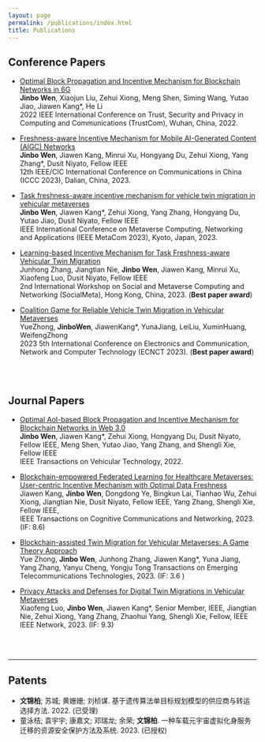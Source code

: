 ```yaml
---
layout: page
permalink: /publications/index.html
title: Publications
---
```



## Conference Papers

- [Optimal Block Propagation and Incentive Mechanism for Blockchain Networks in 6G](https://www.researchgate.net/publication/365999631_Optimal_Block_Propagation_and_Incentive_Mechanism_for_Blockchain_Networks_in_6G)  
**Jinbo Wen**, Xiaojun Liu, Zehui Xiong, Meng Shen, Siming Wang, Yutao Jiao, Jiawen Kang*, He Li  
2022 IEEE International Conference on Trust, Security and Privacy in Computing and Communications (TrustCom), Wuhan, China, 2022.

- [Freshness-aware Incentive Mechanism for Mobile AI-Generated Content (AIGC) Networks](https://www.researchgate.net/publication/372493820_Freshness-aware_Incentive_Mechanism_for_Mobile_AI-Generated_Content_AIGC_Networks)    
**Jinbo Wen**, Jiawen Kang, Minrui Xu, Hongyang Du, Zehui Xiong, Yang Zhang*, Dusit Niyato, Fellow IEEE  
12th IEEE/CIC lnternational Conference on Communications in China (ICCC 2023), Dalian, China, 2023.

- [Task freshness-aware incentive mechanism for vehicle twin migration
in vehicular metaverses](https://www.researchgate.net/publication/373838193_Task_Freshness-aware_Incentive_Mechanism_for_Vehicle_Twin_Migration_in_Vehicular_Metaverses)   
**Jinbo Wen**, Jiawen Kang*, Zehui Xiong, Yang Zhang, Hongyang Du, Yutao Jiao, Dusit Niyato, Fellow IEEE    
IEEE International Conference on Metaverse Computing, Networking and Applications (IEEE MetaCom 2023), Kyoto, Japan, 2023.

- [Learning-based Incentive Mechanism for Task Freshness-aware Vehicular Twin Migration](https://www.researchgate.net/publication/373838163_Learning-based_Incentive_Mechanism_for_Task_Freshness-aware_Vehicular_Twin_Migration)    
Junhong Zhang, Jiangtian Nie, **Jinbo Wen**, Jiawen Kang, Minrui Xu, Xiaofeng Luo, Dusit Niyato, Fellow IEEE    
2nd International Workshop on Social and Metaverse Computing and Networking (SocialMeta), Hong Kong, China, 2023. (**Best paper award**)

- [Coalition Game for Reliable Vehicle Twin Migration in Vehicular Metaverses](https://www.researchgate.net/publication/372452163_Coalition_Game_for_Reliable_Vehicle_Twin_Migration_in_Vehicular_Metaverses)    
YueZhong, **JinboWen**, JiawenKang*, YunaJiang, LeiLiu, XuminHuang, WeifengZhong  
2023 5th International Conference on Electronics and Communication, Network and Computer Technology (ECNCT 2023). (**Best paper award**)

<br>
  <br>

## Journal Papers

- [Optimal AoI-based Block Propagation and Incentive Mechanism for Blockchain Networks in Web 3.0]()  
**Jinbo Wen**, Jiawen Kang*, Zehui Xiong, Hongyang Du, Dusit Niyato, Fellow IEEE, Meng Shen, Yutao Jiao, Yang Zhang, and Shengli Xie, Fellow IEEE  
IEEE Transactions on Vehicular Technology, 2022.

- [Blockchain-empowered Federated Learning for Healthcare Metaverses: User-centric Incentive Mechanism with Optimal Data Freshness](https://ieeexplore.ieee.org/abstract/document/10254627)  
Jiawen Kang, **Jinbo Wen**, Dongdong Ye, Bingkun Lai, Tianhao Wu, Zehui Xiong, Jiangtian Nie, Dusit Niyato, Fellow IEEE, Yang Zhang, Shengli Xie, Fellow IEEE,  
IEEE Transactions on Cognitive Communications and Networking, 2023. (IF: 8.6)

- [Blockchain-assisted Twin Migration for Vehicular Metaverses: A Game Theory Approach](https://onlinelibrary.wiley.com/doi/full/10.1002/ett.4856?casa_token=MRKOLOrfenwAAAAA%3AM5xXakbGdb89Sxq9Lm3F2FcsDAUQvmA2PxYLwEFKSytPEyJzRZsdjRRbD7WmKKYIVZLyKg1tmAiiVuLy)  
Yue Zhong, **Jinbo Wen**, Junhong Zhang, Jiawen Kang*, Yuna Jiang, Yang Zhang, Yanyu Cheng, Yongju Tong 
Transactions on Emerging Telecommunications Technologies, 2023. (IF: 3.6 )

- [Privacy Attacks and Defenses for Digital Twin Migrations in Vehicular Metaverses](https://ieeexplore.ieee.org/abstract/document/10269659)  
Xiaofeng Luo, **Jinbo Wen**, Jiawen Kang*, Senior Member, IEEE, Jiangtian Nie, Zehui Xiong, Yang Zhang, Zhaohui Yang, Shengli Xie, Fellow, IEEE
IEEE Network, 2023. (IF: 9.3)

<br>
  <br>

---

## Patents

- **文锦柏**; 苏城; 黄姗姗; 刘桢谋. 基于遗传算法单目标规划模型的供应商与转运选择方法. 2022. (已受理)
- 童泳桔; 袁宇宇; 康嘉文; 邓瑞龙; 余荣; **文锦柏**. 一种车载元宇宙虚拟化身服务迁移的资源安全保护方法及系统. 2023. (已授权)

<br>
  <br>
